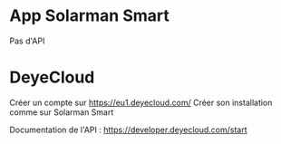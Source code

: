 # App Solarman Smart
Pas d'API
# DeyeCloud
Créer un compte sur https://eu1.deyecloud.com/
Créer son installation comme sur Solarman Smart

Documentation de l'API : https://developer.deyecloud.com/start